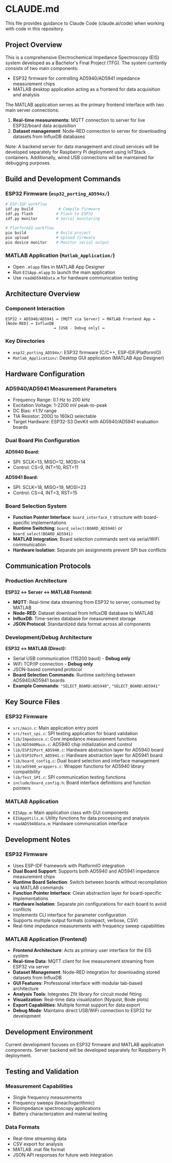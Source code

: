 # CLAUDE.md

This file provides guidance to Claude Code (claude.ai/code) when working with code in this repository.

## Project Overview

This is a comprehensive Electrochemical Impedance Spectroscopy (EIS) system developed as a Bachelor's Final Project (TFG). The system currently consists of two main components:
- ESP32 firmware for controlling AD5940/AD5941 impedance measurement chips
- MATLAB desktop application acting as a frontend for data acquisition and analysis

The MATLAB application serves as the primary frontend interface with two main server connections:
1. **Real-time measurements**: MQTT connection to server for live ESP32/board data acquisition
2. **Dataset management**: Node-RED connection to server for downloading datasets from InfluxDB databases

Note: A backend server for data management and cloud services will be developed separately for Raspberry Pi deployment using IoTStack containers. Additionally, wired USB connections will be maintained for debugging purposes.

## Build and Development Commands

### ESP32 Firmware (`esp32_porting_AD594x/`)
```bash
# ESP-IDF workflow
idf.py build           # Compile firmware
idf.py flash          # Flash to ESP32
idf.py monitor        # Serial monitoring

# PlatformIO workflow
pio build             # Build project
pio upload            # Upload firmware
pio device monitor    # Monitor serial output
```


### MATLAB Application (`Matlab_Application/`)
- Open `.mlapp` files in MATLAB App Designer
- Run `EISApp.mlapp` to launch the main application
- Use `readAD5940Data.m` for hardware communication testing

## Architecture Overview

### Component Interaction
```
ESP32 + AD5940/AD5941 ↔ [MQTT via Server] ↔ MATLAB Frontend App ↔ [Node-RED] ↔ InfluxDB
                     ↔ [USB - Debug only] ↔
```

### Key Directories
- `esp32_porting_AD594x/`: ESP32 firmware (C/C++, ESP-IDF/PlatformIO)
- `Matlab_Application/`: Desktop GUI application (MATLAB App Designer)

## Hardware Configuration

### AD5940/AD5941 Measurement Parameters
- Frequency Range: 0.1 Hz to 200 kHz
- Excitation Voltage: 1-2200 mV peak-to-peak
- DC Bias: ±1.1V range
- TIA Resistor: 200Ω to 160kΩ selectable
- Target Hardware: ESP32-S3 DevKit with AD5940/AD5941 evaluation boards

### Dual Board Pin Configuration
**AD5940 Board:**
- SPI: SCLK=13, MISO=12, MOSI=14
- Control: CS=9, INT=10, RST=11

**AD5941 Board:**
- SPI: SCLK=18, MISO=19, MOSI=23
- Control: CS=4, INT=3, RST=15

### Board Selection System
- **Function Pointer Interface**: `board_interface_t` structure with board-specific implementations
- **Runtime Switching**: `board_select(BOARD_AD5940)` or `board_select(BOARD_AD5941)`
- **MATLAB Integration**: Board selection commands sent via serial/WiFi communication
- **Hardware Isolation**: Separate pin assignments prevent SPI bus conflicts

## Communication Protocols

### Production Architecture
**ESP32 ↔ Server ↔ MATLAB Frontend:**
- **MQTT**: Real-time data streaming from ESP32 to server, consumed by MATLAB
- **Node-RED**: Dataset download from InfluxDB database to MATLAB
- **InfluxDB**: Time-series database for measurement storage
- **JSON Protocol**: Standardized data format across all components

### Development/Debug Architecture
**ESP32 ↔ MATLAB (Direct):**
- Serial USB communication (115200 baud) - **Debug only**
- WiFi TCP/IP connection - **Debug only**
- JSON-based command protocol
- **Board Selection Commands**: Runtime switching between AD5940/AD5941 boards
- **Example Commands**: `"SELECT_BOARD:AD5940"`, `"SELECT_BOARD:AD5941"`


## Key Source Files

### ESP32 Firmware
- `src/main.c`: Main application entry point
- `src/test_spi.c`: SPI testing application for board validation
- `lib/Impedance.c`: Core impedance measurement functions
- `lib/AD5940Main.c`: AD5940 chip initialization and control
- `lib/ESP32Port_AD5940.c`: Hardware abstraction layer for AD5940 board
- `lib/ESP32Port_AD5941.c`: Hardware abstraction layer for AD5941 board
- `lib/board_config.c`: Dual board selection and interface management
- `lib/ad5940_wrappers.c`: Wrapper functions for AD5940 library compatibility
- `lib/Test_SPI.c`: SPI communication testing functions
- `include/board_config.h`: Board interface definitions and function pointers

### MATLAB Application
- `EISApp.m`: Main application class with GUI components
- `EISAppUtils.m`: Utility functions for data processing and analysis
- `readAD5940Data.m`: Hardware communication interface


## Development Notes

### ESP32 Firmware
- Uses ESP-IDF framework with PlatformIO integration
- **Dual Board Support**: Supports both AD5940 and AD5941 impedance measurement chips
- **Runtime Board Selection**: Switch between boards without recompilation via MATLAB commands
- **Function Pointer Interface**: Clean abstraction layer for board-specific implementations
- **Hardware Isolation**: Separate pin configurations for each board to avoid conflicts
- Implements CLI interface for parameter configuration
- Supports multiple output formats (compact, verbose, CSV)
- Real-time impedance measurements with frequency sweep capabilities

### MATLAB Application (Frontend)
- **Frontend Architecture**: Acts as primary user interface for the EIS system
- **Real-time Data**: MQTT client for live measurement streaming from ESP32 via server
- **Dataset Management**: Node-RED integration for downloading stored datasets from InfluxDB
- **GUI Features**: Professional interface with modular tab-based architecture
- **Analysis Tools**: Integrates Zfit library for circuit model fitting
- **Visualization**: Real-time data visualization (Nyquist, Bode plots)
- **Export Capabilities**: Multiple format support for data export
- **Debug Mode**: Maintains direct USB/WiFi connection to ESP32 for development


## Development Environment

Current development focuses on ESP32 firmware and MATLAB application components. Server backend will be developed separately for Raspberry Pi deployment.

## Testing and Validation

### Measurement Capabilities
- Single frequency measurements
- Frequency sweeps (linear/logarithmic)
- Bioimpedance spectroscopy applications
- Battery characterization and material testing

### Data Formats
- Real-time streaming data
- CSV export for analysis
- MATLAB .mat file format
- JSON API responses for future web integration